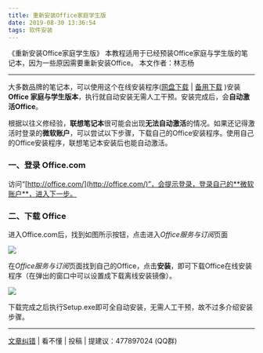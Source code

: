 ```yaml
---
title: 重新安装Office家庭学生版
date: 2019-08-30 13:36:54
tags: 软件安装
---
```

《重新安装Office家庭学生版》
本教程适用于已经预装Office家庭与学生版的笔记本，因为一些原因需要重新安装Office。
本文作者：林志杨
<!--more-->
<hr>

大多数品牌的笔记本，可以使用这个在线安装程序([网盘下载](http://pan-yz.chaoxing.com/share/info/d2b021f9f32dd09a) | [备用下载](https://pan-yz.chaoxing.com/external/m/file/374197215924363264?name=Setup.Def.zh-CN_HomeStudentRetail_.exe&appId=1000) )安装 **Office 家庭与学生版本**，执行就自动安装无需人工干预。安装完成后，会**自动激活Office**。

根据以往义修经验，**联想笔记本**很可能会出现**无法自动激活**的情况。如果还记得激活时登录的**微软账户**，可以尝试以下步骤，下载自己的Office安装程序。使用自己的Office安装程序，联想笔记本安装后也能自动激活。


### 一、登录 Office.com
访问“[http://office.com/](http://office.com/)”，会提示登录，登录自己的**微软账户**，进入下一步。

### 二、下载 Office
进入Office.com后，找到如图所示按钮，点击进入*Office服务与订阅*页面

![](./获取Office.png)

在*Office服务与订阅*页面找到自己的Office，点击**安装**，即可下载Office在线安装程序（在弹出的窗口中可以设置成下载离线安装镜像）。

![](./下载Office.png)

下载完成之后执行Setup.exe即可全自动安装，无需人工干预，故不过多介绍安装步骤。

<hr>

[文章纠错](https://github.com/cqjtu-acm/help/issues) | 看不懂 | 投稿 | 提建议：477897024 (QQ群)

